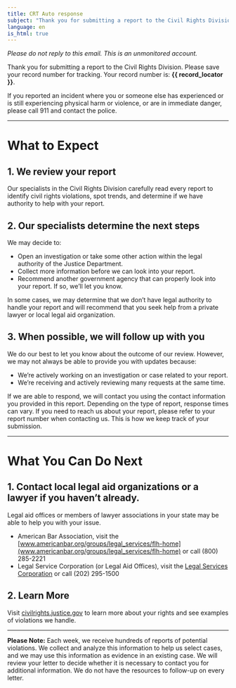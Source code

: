 ```yaml
---
title: CRT Auto response
subject: "Thank you for submitting a report to the Civil Rights Division"
language: en
is_html: true
---
```


*Please do not reply to this email. This is an unmonitored account.*


Thank you for submitting a report to the Civil Rights Division. Please save your record number for tracking. Your record number is: **{{ record_locator }}**.

If you reported an incident where you or someone else has experienced or is still experiencing physical harm or violence, or are in immediate danger, please call 911 and contact the police.

---------------------------------

# What to Expect
## 1. We review your report 
Our specialists in the Civil Rights Division carefully read every report to identify civil rights violations, spot trends, and determine if we have authority to help with your report.


## 2. Our specialists determine the next steps
We may decide to:

- Open an investigation or take some other action within the legal authority of the Justice Department.
- Collect more information before we can look into your report.
- Recommend another government agency that can properly look into your report. If so, we’ll let you know.

In some cases, we may determine that we don’t have legal authority to handle your report and will recommend that you seek help from a private lawyer or local legal aid organization.


## 3. When possible, we will follow up with you
We do our best to let you know about the outcome of our review. However, we may not always be able to provide you with updates because: 

- We’re actively working on an investigation or case related to your report. 
- We’re receiving and actively reviewing many requests at the same time.

If we are able to respond, we will contact you using the contact information you provided in this report. Depending on the type of report, response times can vary. If you need to reach us about your report, please refer to your report number when contacting us. This is how we keep track of your submission.


---------------------------------


# What You Can Do Next
## 1. Contact local legal aid organizations or a lawyer if you haven’t already.
Legal aid offices or members of lawyer associations in your state may be able to help you with your issue.

- American Bar Association, visit the [www.americanbar.org/groups/legal_services/flh-home](www.americanbar.org/groups/legal_services/flh-home) or call (800) 285-2221
- Legal Service Corporation (or Legal Aid Offices), visit the [Legal Services Corporation](www.lsc.gov/find-legal-aid) or call (202) 295-1500


## 2. Learn More
Visit [civilrights.justice.gov](https://civilrights.justice.gov) to learn more about your rights and see examples of violations we handle.


---------------------------------


**Please Note:** Each week, we receive hundreds of reports of potential violations.  We collect and analyze this information to help us select cases, and we may use this information as evidence in an existing case.  We will review your letter to decide whether it is necessary to contact you for additional information.  We do not have the resources to follow-up on every letter.
